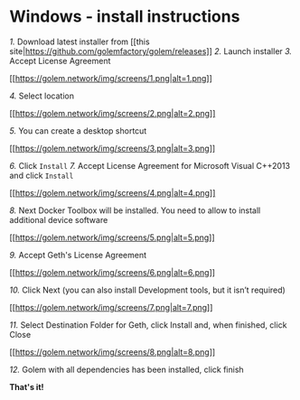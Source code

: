 
# Windows - install instructions


*1.* Download latest installer from [[this site|https://github.com/golemfactory/golem/releases]]
*2.* Launch installer
*3.* Accept License Agreement

[[https://golem.network/img/screens/1.png|alt=1.png]]

*4.* Select location

[[https://golem.network/img/screens/2.png|alt=2.png]]

*5.* You can create a desktop shortcut

[[https://golem.network/img/screens/3.png|alt=3.png]]

*6.* Click `Install`
*7.* Accept License Agreement for Microsoft Visual C++2013 and click `Install`

[[https://golem.network/img/screens/4.png|alt=4.png]]

*8.* Next Docker Toolbox will be installed. You need to allow to install additional device software

[[https://golem.network/img/screens/5.png|alt=5.png]]

*9.* Accept Geth's License Agreement

[[https://golem.network/img/screens/6.png|alt=6.png]]

*10.* Click Next (you can also install Development tools, but it isn’t required)

[[https://golem.network/img/screens/7.png|alt=7.png]]

*11.* Select Destination Folder for Geth, click Install and, when finished, click Close

[[https://golem.network/img/screens/8.png|alt=8.png]]

*12.* Golem with all dependencies has been installed, click finish

**That's it!**
